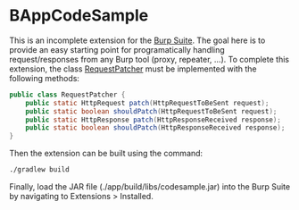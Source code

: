 # BAppCodeSample

This is an incomplete extension for the [Burp Suite](https://portswigger.net/burp). The goal here is to provide an easy starting point for programatically handling request/responses from any Burp tool (proxy, repeater, ...).
To complete this extension, the class [RequestPatcher](app/src/main/java/codesample/RequestPatcher.java) must be implemented with the following methods:

```java
public class RequestPatcher {
    public static HttpRequest patch(HttpRequestToBeSent request);
    public static boolean shouldPatch(HttpRequestToBeSent request);
    public static HttpResponse patch(HttpResponseReceived response);
    public static boolean shouldPatch(HttpResponseReceived response);
}
```

Then the extension can be built using the command:

```bash
./gradlew build
```

Finally, load the JAR file (./app/build/libs/codesample.jar) into the Burp Suite by navigating to Extensions > Installed.
